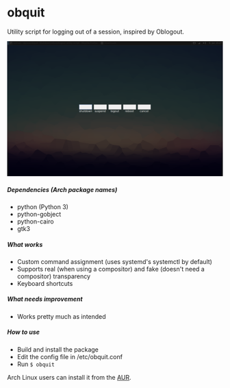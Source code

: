 # obquit
Utility script for logging out of a session, inspired by Oblogout.

![](https://raw.githubusercontent.com/dglava/obquit/master/screen.png)

##### Dependencies (Arch package names)
* python (Python 3)
* python-gobject
* python-cairo
* gtk3

##### What works
- Custom command assignment (uses systemd's systemctl by default)
- Supports real (when using a compositor) and fake (doesn't need a compositor) transparency
- Keyboard shortcuts

##### What needs improvement
- Works pretty much as intended

##### How to use
- Build and install the package
- Edit the config file in /etc/obquit.conf
- Run `$ obquit`

Arch Linux users can install it from the [AUR](https://aur.archlinux.org/packages/obquit-git/).
